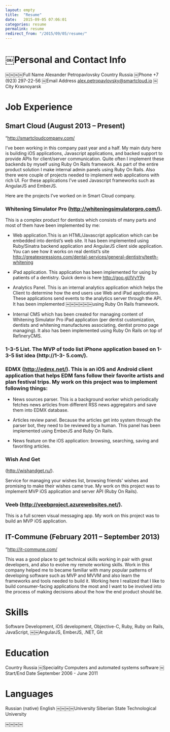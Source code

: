 ```yaml
---
layout: empty
title:  "Resume"
date:   2015-09-05 07:06:01
categories: resume
permalink: resume
redirect_from: "/2015/09/05/resume/"
---
```


# ￼Personal and Contact Info

￼￼￼￼Full Name       Alexander Petropavlovsky
Country         Russia
￼Phone           +7 (923) 297-22-56
￼Email Address   alex.petropavlovsky@smartcloud.io
￼City            Krasnoyarsk

# Job Experience

## Smart Cloud (August 2013 – Present)
“http://smartcloudcompany.com/

I’ve been working in this company past year and a half. My main duty here is building iOS applications, Javascript applications, and backed support to provide APIs for client/server communication. Quite often I implement these backends by myself using Ruby On Rails framework. As part of the entire product solution I make internal admin panels using Ruby On Rails. Also there were couple of projects needed to implement web applications with rich UI. For these applications I’ve used Javascript frameworks such as AngularJS and EmberJS. 

Here are the projects I’ve worked on in Smart Cloud company.

### Whitening Simulator Pro (http://whiteningsimulatorpro.com/). 

This is a complex product for dentists which consists of many parts and most of them have been implemented by me:

- Web application.This is an HTML/Javascript application which can be embedded into dentist’s web site. It has been implemented using Ruby/Sinatra backend application and AngularJS client side application. You can see how it works on real dentist’s site http://greatexpressions.com/dental-services/general-dentistry/teeth-whitening

- iPad application. This application has been implemented for using by patients of a dentistry. Quick demo is here http://goo.gl/lVyY9y

- Analytics Panel. This is an internal analytics application which helps the Client to determine how the end users use Web and iPad applications. These applications send events to the analytics server through the API. It has been implemented ￼￼￼￼￼￼using Ruby On Rails framework.
- Internal CMS which has been created for managing content of Whitening Simulator Pro iPad application (per dentist customization, dentists and whitening manufactures associating, dentist promo page managing). It also has been implemented using Ruby On Rails on top of RefineryCMS.

### 1-3-5 List. The MVP of todo list iPhone application based on 1-3-5 list idea (http://1-3- 5.com/).

### EDMX (http://edmx.net/). This is an iOS and Android client application that helps EDM fans follow their favorite artists and plan festival trips. My work on this project was to implement following things:

- News sources parser. This is a background worker which periodically fetches news articles from different RSS news aggregators and save them into EDMX database.

- Articles review panel. Because the articles get into system through the parser bot, they need to be reviewed by a human. This panel has been implemented using EmberJS and Ruby On Rails.

- News feature on the iOS application: browsing, searching, saving and favoriting articles.

### Wish And Get 

(http://wishandget.ru/). 

Service for managing your wishes list, browsing friends' wishes and promising to make their wishes came true. My work on this project was to implement MVP iOS application and server API (Ruby On Rails).

### Veeb (http://veebproject.azurewebsites.net/). 

This is a full screen visual messaging app. My work on this project was to build an MVP iOS application.


## IT-Commune (February 2011 – September 2013)

“http://it-commune.com/

This was a good place to get technical skills working in pair with great developers, and also to evolve my remote working skills. Work in this company helped me to became familiar with many popular patterns of developing software such as MVP and MVVM and also learn the frameworks and tools needed to build it. Working here I realized that I like to build consumer-facing applications the most and I want to be involved into the process of making decisions about the how the end product should be.

# Skills

Software Development, iOS development, Objective-C, Ruby, Ruby on Rails, JavaScript, ￼￼AngularJS, EmberJS, .NET, Git

# Education

Country         Russia
￼Speciality      Computers and automated systems software
￼Start/End Date  September 2006 - June 2011

# Languages

Russian (native) English
￼￼￼￼University      Siberian State Technological University

￼￼￼￼
